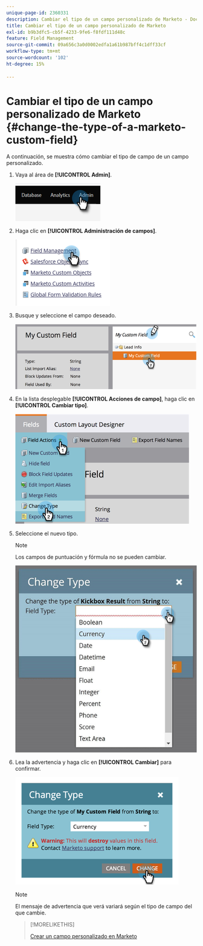 ```yaml
---
unique-page-id: 2360331
description: Cambiar el tipo de un campo personalizado de Marketo - Documentos de Marketo - Documentación del producto
title: Cambiar el tipo de un campo personalizado de Marketo
exl-id: b9b3dfc5-cb5f-4233-9fe6-f8fdf111d48c
feature: Field Management
source-git-commit: 09a656c3a0d0002edfa1a61b987bff4c1dff33cf
workflow-type: tm+mt
source-wordcount: '102'
ht-degree: 15%

---
```


# Cambiar el tipo de un campo personalizado de Marketo {#change-the-type-of-a-marketo-custom-field}

A continuación, se muestra cómo cambiar el tipo de campo de un campo personalizado.

1. Vaya al área de **[!UICONTROL Admin]**.

   ![](assets/change-the-type-of-a-marketo-custom-field-1.png)

1. Haga clic en **[!UICONTROL Administración de campos]**.

   ![](assets/change-the-type-of-a-marketo-custom-field-2.png)

1. Busque y seleccione el campo deseado.

   ![](assets/change-the-type-of-a-marketo-custom-field-3.png)

1. En la lista desplegable **[!UICONTROL Acciones de campo]**, haga clic en **[!UICONTROL Cambiar tipo]**.

   ![](assets/change-the-type-of-a-marketo-custom-field-4.png)

1. Seleccione el nuevo tipo.

   >[!NOTE]
   >
   >Los campos de puntuación y fórmula no se pueden cambiar.

   ![](assets/change-the-type-of-a-marketo-custom-field-5.png)

1. Lea la advertencia y haga clic en **[!UICONTROL Cambiar]** para confirmar.

   ![](assets/change-the-type-of-a-marketo-custom-field-6.png)

   >[!NOTE]
   >
   >El mensaje de advertencia que verá variará según el tipo de campo del que cambie.

   >[!MORELIKETHIS]
   >
   >[Crear un campo personalizado en Marketo](/help/marketo/product-docs/administration/field-management/create-a-custom-field-in-marketo.md)
